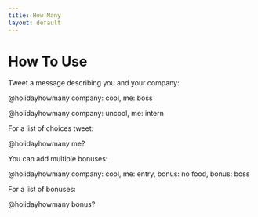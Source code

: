 ```yaml
---
title: How Many
layout: default
---
```


How To Use
==========

Tweet a message describing you and your company:

@holidayhowmany company: cool, me: boss

@holidayhowmany company: uncool, me: intern

For a list of choices tweet:

@holidayhowmany me?

You can add multiple bonuses:

@holidayhowmany company: cool, me: entry, bonus: no food, bonus: boss

For a list of bonuses:

@holidayhowmany bonus?


